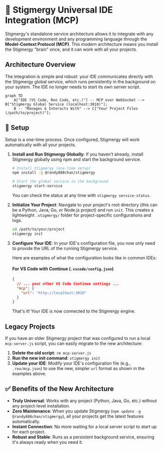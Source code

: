 # 🤖 Stigmergy Universal IDE Integration (MCP)

Stigmergy's standalone service architecture allows it to integrate with any development environment and any programming language through the **Model-Context Protocol (MCP)**. This modern architecture means you install the Stigmergy "brain" once, and it can work with all your projects.

## Architecture Overview

The integration is simple and robust: your IDE communicates directly with the Stigmergy global service, which runs persistently in the background on your system. The IDE no longer needs to start its own server script.

```mermaid
graph TD
    A["IDE (VS Code, Roo Code, etc.)"] -- MCP over WebSocket --> B["Stigmergy Global Service (localhost:3010)"];
    B -- "Manages & Interacts With" --> C["Your Project Files (/path/to/project)"];
```

## 🚀 Setup

Setup is a one-time process. Once configured, Stigmergy will work automatically with all your projects.

1.  **Install and Run Stigmergy Globally**:
    If you haven't already, install Stigmergy globally using npm and start the background service.
    ```bash
    # Install Stigmergy (one-time setup)
    npm install -g @randy888chan/stigmergy

    # Start the global service in the background
    stigmergy start-service
    ```
    You can check the status at any time with `stigmergy service-status`.

2.  **Initialize Your Project**:
    Navigate to your project's root directory (this can be a Python, Java, Go, or Node.js project) and run `init`. This creates a lightweight `.stigmergy/` folder for project-specific configurations and logs.
    ```bash
    cd /path/to/your/project
    stigmergy init
    ```

3.  **Configure Your IDE**:
    In your IDE's configuration file, you now only need to provide the URL of the running Stigmergy service.

    Here are examples of what the configuration looks like in common IDEs:

    #### **For VS Code with Continue (`.vscode/config.json`)**
    ```json
    {
      // ... your other VS Code Continue settings ...
      "mcp": {
        "url": "http://localhost:3010"
      }
    }
    ```
    That's it! Your IDE is now connected to the Stigmergy engine.

## Legacy Projects

If you have an older Stigmergy project that was configured to run a local `mcp-server.js` script, you can easily migrate to the new architecture:

1.  **Delete the old script**: `rm mcp-server.js`
2.  **Run the new init command**: `stigmergy init`
3.  **Update your IDE**: Modify your IDE's configuration file (e.g., `.roo/mcp.json`) to use the new, simpler `url` format as shown in the examples above.

## ✅ Benefits of the New Architecture

- **Truly Universal**: Works with any project (Python, Java, Go, etc.) without any project-level installation.
- **Zero Maintenance**: When you update Stigmergy (`npm update -g @randy888chan/stigmergy`), all your projects get the latest features automatically.
- **Instant Connection**: No more waiting for a local server script to start up for each project.
- **Robust and Stable**: Runs as a persistent background service, ensuring it's always ready when you need it.
